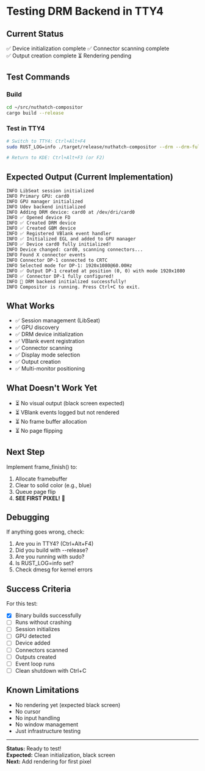# Testing DRM Backend in TTY4

## Current Status
✅ Device initialization complete
✅ Connector scanning complete  
✅ Output creation complete
⏳ Rendering pending

## Test Commands

### Build
```bash
cd ~/src/nuthatch-compositor
cargo build --release
```

### Test in TTY4
```bash
# Switch to TTY4: Ctrl+Alt+F4
sudo RUST_LOG=info ./target/release/nuthatch-compositor --drm --drm-full

# Return to KDE: Ctrl+Alt+F3 (or F2)
```

## Expected Output (Current Implementation)

```
INFO LibSeat session initialized
INFO Primary GPU: card0
INFO GPU manager initialized
INFO Udev backend initialized
INFO Adding DRM device: card0 at /dev/dri/card0
INFO ✅ Opened device FD
INFO ✅ Created DRM device
INFO ✅ Created GBM device
INFO ✅ Registered VBlank event handler
INFO ✅ Initialized EGL and added to GPU manager
INFO ✅ Device card0 fully initialized!
INFO Device changed: card0, scanning connectors...
INFO Found X connector events
INFO Connector DP-1 connected to CRTC
INFO Selected mode for DP-1: 1920x1080@60.00Hz
INFO ✅ Output DP-1 created at position (0, 0) with mode 1920x1080
INFO ✅ Connector DP-1 fully configured!
INFO 🎉 DRM backend initialized successfully!
INFO Compositor is running. Press Ctrl+C to exit.
```

## What Works

- ✅ Session management (LibSeat)
- ✅ GPU discovery
- ✅ DRM device initialization
- ✅ VBlank event registration
- ✅ Connector scanning
- ✅ Display mode selection
- ✅ Output creation
- ✅ Multi-monitor positioning

## What Doesn't Work Yet

- ⏳ No visual output (black screen expected)
- ⏳ VBlank events logged but not rendered
- ⏳ No frame buffer allocation
- ⏳ No page flipping

## Next Step

Implement frame_finish() to:
1. Allocate framebuffer
2. Clear to solid color (e.g., blue)
3. Queue page flip
4. **SEE FIRST PIXEL!** 🎨

## Debugging

If anything goes wrong, check:
1. Are you in TTY4? (Ctrl+Alt+F4)
2. Did you build with --release?
3. Are you running with sudo?
4. Is RUST_LOG=info set?
5. Check dmesg for kernel errors

## Success Criteria

For this test:
- [x] Binary builds successfully
- [ ] Runs without crashing
- [ ] Session initializes
- [ ] GPU detected
- [ ] Device added
- [ ] Connectors scanned
- [ ] Outputs created
- [ ] Event loop runs
- [ ] Clean shutdown with Ctrl+C

## Known Limitations

- No rendering yet (expected black screen)
- No cursor
- No input handling
- No window management
- Just infrastructure testing

---

**Status:** Ready to test!  
**Expected:** Clean initialization, black screen  
**Next:** Add rendering for first pixel
